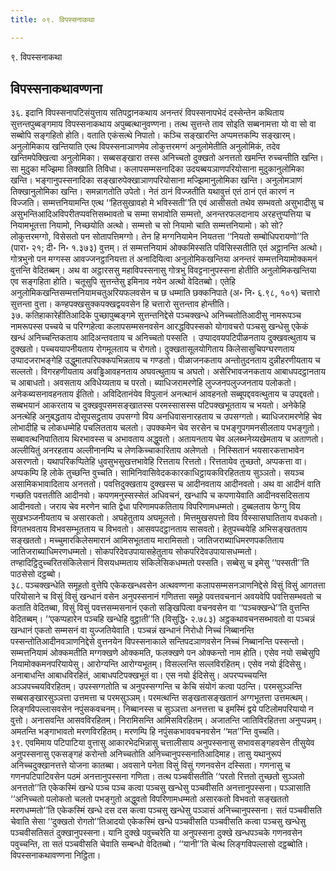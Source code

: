 ```yaml
---
title: ०९. विपस्सनाकथा

---
```

९. विपस्सनाकथा  


## विपस्सनाकथावण्णना

३६. इदानि विपस्सनापटिसंयुत्ताय सतिपट्ठानकथाय अनन्तरं विपस्सनापभेदं दस्सेन्तेन कथिताय सुत्तन्तपुब्बङ्गमाय विपस्सनाकथाय अपुब्बत्थानुवण्णना। तत्थ सुत्तन्ते ताव सोइति सब्बनामत्ता यो वा सो वा सब्बोपि सङ्गहितो होति। वताति एकंसत्थे निपातो। कञ्चि सङ्खारन्ति अप्पमत्तकम्पि सङ्खारम्। अनुलोमिकाय खन्तियाति एत्थ विपस्सनाञाणमेव लोकुत्तरमग्गं अनुलोमेतीति अनुलोमिकं, तदेव खन्तिमपेक्खित्वा अनुलोमिका। सब्बसङ्खारा तस्स अनिच्चतो दुक्खतो अनत्ततो खमन्ति रुच्चन्तीति खन्ति। सा मुदुका मज्झिमा तिक्खाति तिविधा। कलापसम्मसनादिका उदयब्बयञाणपरियोसाना मुदुकानुलोमिका खन्ति। भङ्गानुपस्सनादिका सङ्खारुपेक्खाञाणपरियोसाना मज्झिमानुलोमिका खन्ति। अनुलोमञाणं तिक्खानुलोमिका खन्ति। समन्नागतोति उपेतो। नेतं ठानं विज्जतीति यथावुत्तं एतं ठानं एतं कारणं न विज्जति। सम्मत्तनियामन्ति एत्थ ‘‘हितसुखावहो मे भविस्सती’’ति एवं आसीसतो तथेव सम्भवतो असुभादीसु च असुभन्तिआदिअविपरीतप्पवत्तिसब्भावतो च सम्मा सभावोति सम्मत्तो, अनन्तरफलदानाय अरहत्तुप्पत्तिया च नियामभूतत्ता नियामो, निच्छयोति अत्थो। सम्मत्तो च सो नियामो चाति सम्मत्तनियामो। को सो? लोकुत्तरमग्गो, विसेसतो पन सोतापत्तिमग्गो। तेन हि मग्गनियामेन नियतत्ता ‘‘नियतो सम्बोधिपरायणो’’ति (पारा॰ २१; दी॰ नि॰ १.३७३) वुत्तम्। तं सम्मत्तनियामं ओक्कमिस्सति पविसिस्सतीति एतं अट्ठानन्ति अत्थो। गोत्रभुनो पन मग्गस्स आवज्जनट्ठानियत्ता तं अनादियित्वा अनुलोमिकखन्तिया अनन्तरं सम्मत्तनियामोक्कमनं वुत्तन्ति वेदितब्बम्। अथ वा अट्ठारससु महाविपस्सनासु गोत्रभु विवट्टनानुपस्सना होतीति अनुलोमिकखन्तिया एव सङ्गहिता होति। चतूसुपि सुत्तन्तेसु इमिनाव नयेन अत्थो वेदितब्बो। एतेहि अनुलोमिकखन्तिसम्मत्तनियामचतुअरियफलवसेन च छ धम्माति छक्कनिपाते (अ॰ नि॰ ६.९८, १०१) चत्तारो सुत्तन्ता वुत्ता। कण्हपक्खसुक्कपक्खद्वयवसेन हि चत्तारो सुत्तन्ताव होन्तीति।  
३७. कतिहाकारेहीतिआदिके पुच्छापुब्बङ्गमे सुत्तन्तनिद्देसे पञ्चक्खन्धे अनिच्चतोतिआदीसु नामरूपञ्च नामरूपस्स पच्चये च परिग्गहेत्वा कलापसम्मसनवसेन आरद्धविपस्सको योगावचरो पञ्चसु खन्धेसु एकेकं खन्धं अनिच्चन्तिकताय आदिअन्तवताय च अनिच्चतो पस्सति । उप्पादवयपटिपीळनताय दुक्खवत्थुताय च दुक्खतो। पच्चययापनीयताय रोगमूलताय च रोगतो। दुक्खतासूलयोगिताय किलेसासुचिपग्घरणताय उप्पादजराभङ्गेहि उद्धुमातपरिपक्कपभिन्नताय च गण्डतो। पीळाजनकताय अन्तोतुदनताय दुन्नीहरणीयताय च सल्लतो। विगरहणीयताय अवड्ढिआवहनताय अघवत्थुताय च अघतो। असेरिभावजनकताय आबाधपदट्ठानताय च आबाधतो। अवसताय अविधेय्यताय च परतो। ब्याधिजरामरणेहि लुज्जनपलुज्जनताय पलोकतो। अनेकब्यसनावहनताय ईतितो। अविदितानंयेव विपुलानं अनत्थानं आवहनतो सब्बूपद्दववत्थुताय च उपद्दवतो। सब्बभयानं आकरताय च दुक्खवूपसमसङ्खातस्स परमस्सासस्स पटिपक्खभूतताय च भयतो। अनेकेहि अनत्थेहि अनुबद्धताय दोसूपसट्ठताय उपसग्गो विय अनधिवासनारहताय च उपसग्गतो। ब्याधिजरामरणेहि चेव लोभादीहि च लोकधम्मेहि पचलितताय चलतो। उपक्कमेन चेव सरसेन च पभङ्गुपगमनसीलताय पभङ्गुतो। सब्बावत्थनिपातिताय थिरभावस्स च अभावताय अद्धुवतो। अतायनताय चेव अलब्भनेय्यखेमताय च अताणतो। अल्लीयितुं अनरहताय अल्लीनानम्पि च लेणकिच्चाकारिताय अलेणतो । निस्सितानं भयसारकत्ताभावेन असरणतो। यथापरिकप्पितेहि धुवसुभसुखत्तभावेहि रित्तताय रित्ततो। रित्ततायेव तुच्छतो, अप्पकत्ता वा। अप्पकम्पि हि लोके तुच्छन्ति वुच्चति। सामिनिवासिवेदककारकाधिट्ठायकविरहितताय सुञ्ञतो। सयञ्च असामिकभावादिताय अनत्ततो। पवत्तिदुक्खताय दुक्खस्स च आदीनवताय आदीनवतो। अथ वा आदीनं वाति गच्छति पवत्ततीति आदीनवो। कपणमनुस्सस्सेतं अधिवचनं, खन्धापि च कपणायेवाति आदीनवसदिसताय आदीनवतो। जराय चेव मरणेन चाति द्वेधा परिणामपकतिताय विपरिणामधम्मतो। दुब्बलताय फेग्गु विय सुखभञ्जनीयताय च असारकतो। अघहेतुताय अघमूलतो। मित्तमुखसपत्तो विय विस्सासघातिताय वधकतो। विगतभवताय विभवसम्भूतताय च विभवतो। आसवपदट्ठानताय सासवतो। हेतुपच्चयेहि अभिसङ्खतताय सङ्खततो। मच्चुमारकिलेसमारानं आमिसभूतताय मारामिसतो। जातिजराब्याधिमरणपकतिताय जातिजराब्याधिमरणधम्मतो। सोकपरिदेवउपायासहेतुताय सोकपरिदेवउपायासधम्मतो। तण्हादिट्ठिदुच्चरितसंकिलेसानं विसयधम्मताय संकिलेसिकधम्मतो पस्सति। सब्बेसु च इमेसु ‘‘पस्सती’’ति पाठसेसो दट्ठब्बो।  
३८. पञ्चक्खन्धेति समूहतो वुत्तेपि एकेकखन्धवसेन अत्थवण्णना कलापसम्मसनञाणनिद्देसे विसुं विसुं आगतत्ता परियोसाने च विसुं विसुं खन्धानं वसेन अनुपस्सनानं गणितत्ता समूहे पवत्तवचनानं अवयवेपि पवत्तिसम्भवतो च कताति वेदितब्बा, विसुं विसुं पवत्तसम्मसनानं एकतो सङ्खिपित्वा वचनवसेन वा ‘‘पञ्चक्खन्धे’’ति वुत्तन्ति वेदितब्बम्। ‘‘एकप्पहारेन पञ्चहि खन्धेहि वुट्ठाती’’ति (विसुद्धि॰ २.७८३) अट्ठकथावचनसब्भावतो वा पञ्चन्नं खन्धानं एकतो सम्मसनं वा युज्जतियेवाति। पञ्चन्नं खन्धानं निरोधो निच्चं निब्बानन्ति पस्सन्तोतिआदीनवञाणनिद्देसे वुत्तनयेन विपस्सनाकाले सन्तिपदञाणवसेन निच्चं निब्बानन्ति पस्सन्तो। सम्मत्तनियामं ओक्कमतीति मग्गक्खणे ओक्कमति, फलक्खणे पन ओक्कन्तो नाम होति। एसेव नयो सब्बेसुपि नियामोक्कमनपरियायेसु। आरोग्यन्ति आरोग्यभूतम्। विसल्लन्ति सल्लविरहितम्। एसेव नयो ईदिसेसु। अनाबाधन्ति आबाधविरहितं, आबाधपटिपक्खभूतं वा। एस नयो ईदिसेसु। अपरप्पच्चयन्ति अञ्ञपच्चयविरहितम्। उपस्सग्गतोति च अनुपस्सग्गन्ति च केचि संयोगं कत्वा पठन्ति। परमसुञ्ञन्ति सब्बसङ्खारसुञ्ञत्ता उत्तमत्ता च परमसुञ्ञम्। परमत्थन्ति सङ्खतासङ्खतानं अग्गभूतत्ता उत्तमत्थम्। लिङ्गविपल्लासवसेन नपुंसकवचनम्। निब्बानस्स च सुञ्ञत्ता अनत्तत्ता च इमस्मिं द्वये पटिलोमपरियायो न वुत्तो। अनासवन्ति आसवविरहितम्। निरामिसन्ति आमिसविरहितम्। अजातन्ति जातिविरहितत्ता अनुप्पन्नम्। अमतन्ति भङ्गाभावतो मरणविरहितम्। मरणम्पि हि नपुंसकभाववचनवसेन ‘‘मत’’न्ति वुच्चति।  
३९. एवमिमाय पटिपाटिया वुत्तासु आकारभेदभिन्नासु चत्तालीसाय अनुपस्सनासु सभावसङ्गहवसेन तीसुयेव अनुपस्सनासु एकसङ्गहं करोन्तो अनिच्चतोति अनिच्चानुपस्सनातिआदिमाह। तासु यथानुरूपं अनिच्चदुक्खानत्तत्ते योजना कातब्बा। अवसाने पनेता विसुं विसुं गणनवसेन दस्सिता। गणनासु च गणनपटिपाटिवसेन पठमं अनत्तानुपस्सना गणिता। तत्थ पञ्चवीसतीति ‘‘परतो रित्ततो तुच्छतो सुञ्ञतो अनत्ततो’’ति एकेकस्मिं खन्धे पञ्च पञ्च कत्वा पञ्चसु खन्धेसु पञ्चवीसति अनत्तानुपस्सना। पञ्ञासाति ‘‘अनिच्चतो पलोकतो चलतो पभङ्गुतो अद्धुवतो विपरिणामधम्मतो असारकतो विभवतो सङ्खततो मरणधम्मतो’’ति एकेकस्मिं खन्धे दस दस कत्वा पञ्चसु खन्धेसु पञ्ञासं अनिच्चानुपस्सना। सतं पञ्चवीसति चेवाति सेसा ‘‘दुक्खतो रोगतो’’तिआदयो एकेकस्मिं खन्धे पञ्चवीसति पञ्चवीसति कत्वा पञ्चसु खन्धेसु पञ्चवीसतिसतं दुक्खानुपस्सना। यानि दुक्खे पवुच्चरेति या अनुपस्सना दुक्खे खन्धपञ्चके गणनवसेन पवुच्चन्ति, ता सतं पञ्चवीसति चेवाति सम्बन्धो वेदितब्बो। ‘‘यानी’’ति चेत्थ लिङ्गविपल्लासो दट्ठब्बोति।  
विपस्सनाकथावण्णना निट्ठिता।  